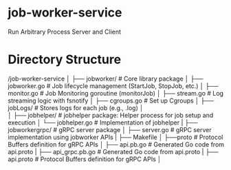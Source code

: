# job-worker-service
Run Arbitrary Process Server and Client



# Directory Structure

/job-worker-service
│
├── jobworker/                  # Core library package
│   ├── jobworker.go            # Job lifecycle management (StartJob, StopJob, etc.)
│   ├── monitor.go              # Job Monitoring goroutine (monitorJob)
│   ├── stream.go               # Log streaming logic with fsnotify
│   ├── cgroups.go              # Set up Cgroups
│   ├── jobLogs/                # Stores logs for each job (e.g., <jobId>.log)
│   
│
├── jobhelper/                  # jobhelper package: Helper process for job setup and execution
│   └── jobhelper.go            # Implementation of jobhelper
|
├── jobworkergrpc/              # gRPC server package
│   ├── server.go               # gRPC server implementation using jobworker APIs
|   ├── Makefile
│   ├──proto                    # Protocol Buffers definition for gRPC APIs
│         ├── api.pb.go         # Generated Go code from api.proto
|         ├──  api_grpc.pb.go   # Generated Go code from api.proto
|         ├──  api.proto        # Protocol Buffers definition for gRPC APIs
│